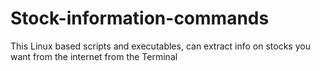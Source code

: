 # Stock-information-commands
This Linux based scripts and executables, can extract info on stocks you want from the internet from the Terminal

